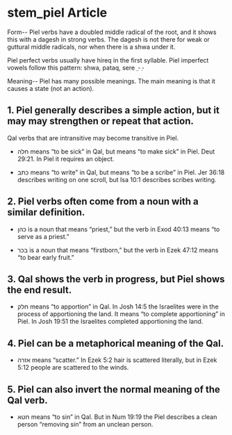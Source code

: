# stem_piel Article
Form--
Piel verbs have a doubled middle radical of the root, and it shows this with a dagesh in strong verbs. The dagesh is not there for weak or guttural middle radicals, nor when there is a shwa under it.

Piel perfect verbs usually have hireq in the first syllable.
Piel imperfect vowels follow this pattern: shwa, pataq, sere
ֵ   -ַ    -ְ 

Meaning--
Piel has many possible meanings. The main meaning is that it causes a state (not an action).

## 1. Piel generally describes a simple action, but it may may strengthen or repeat that action.
Qal verbs that are intransitive may become transitive in Piel. 

* חלה means “to be sick” in Qal, but means “to make sick” in Piel. Deut 29:21. In Piel it requires an object.

* כתב means “to write” in Qal, but means “to be a scribe” in Piel. Jer 36:18 describes writing on one scroll, but Isa 10:1 describes scribes writing.


## 2. Piel verbs often come from a noun with a similar definition.
* כהן is a noun that means “priest,” but the verb in Exod 40:13 means “to serve as a priest.”
 
* בכר is a noun that means “firstborn,” but the verb in Ezek 47:12 means “to bear early fruit.”
 

## 3. Qal shows the verb in progress, but Piel shows the end result.
* חלק  means “to apportion” in Qal. In Josh 14:5 the Israelites were in the process of apportioning the land. It means “to complete apportioning” in Piel. In Josh 19:51 the Israelites completed apportioning the land.

## 4. Piel can be a metaphorical meaning of the Qal.
* אזרה means “scatter.” In Ezek 5:2 hair is scattered literally, but in Ezek 5:12 people are scattered to the winds.

## 5. Piel can also invert the normal meaning of the Qal verb.
* חטא means “to sin” in Qal. But in Num 19:19 the Piel describes a clean person “removing sin” from an unclean person.